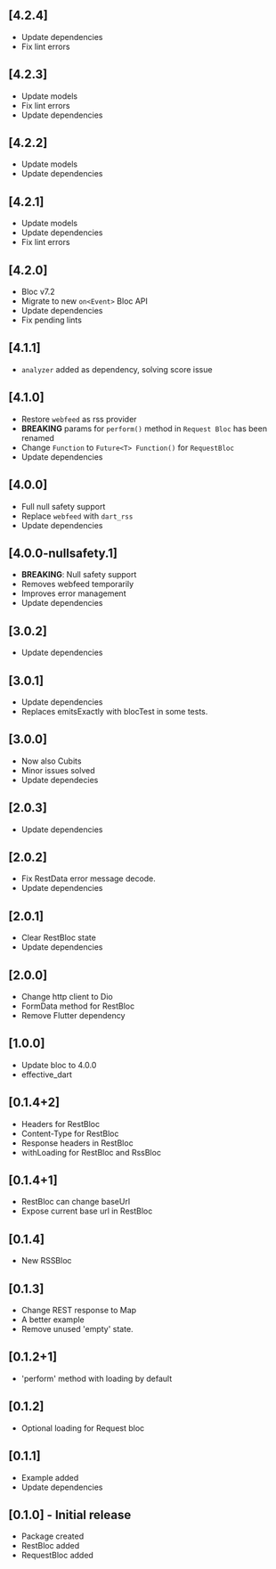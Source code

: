 ## [4.2.4]
* Update dependencies
* Fix lint errors

## [4.2.3]
* Update models
* Fix lint errors
* Update dependencies

## [4.2.2]
* Update models
* Update dependencies

## [4.2.1]
* Update models
* Update dependencies
* Fix lint errors

## [4.2.0]
* Bloc v7.2
* Migrate to new `on<Event>` Bloc API
* Update dependencies
* Fix pending lints

## [4.1.1]
* `analyzer` added as dependency, solving score issue

## [4.1.0]
* Restore `webfeed` as rss provider
* **BREAKING** params for `perform()` method in `Request Bloc` has been renamed
* Change `Function` to `Future<T> Function()` for `RequestBloc`
* Update dependencies

## [4.0.0]
* Full null safety support 
* Replace `webfeed` with `dart_rss`
* Update dependencies

## [4.0.0-nullsafety.1]
* **BREAKING**: Null safety support
* Removes webfeed temporarily
* Improves error management
* Update dependencies

## [3.0.2]
* Update dependencies

## [3.0.1]
* Update dependencies
* Replaces emitsExactly with blocTest in some tests. 

## [3.0.0]
* Now also Cubits
* Minor issues solved
* Update dependecies

## [2.0.3]
* Update dependencies

## [2.0.2]
* Fix RestData error message decode.
* Update dependencies

## [2.0.1]
* Clear RestBloc state
* Update dependencies

## [2.0.0]
* Change http client to Dio
* FormData method for RestBloc
* Remove Flutter dependency

## [1.0.0]
* Update bloc to 4.0.0
* effective_dart

## [0.1.4+2]
* Headers for RestBloc
* Content-Type for RestBloc
* Response headers in RestBloc
* withLoading for RestBloc and RssBloc

## [0.1.4+1]
* RestBloc can change baseUrl
* Expose current base url in RestBloc

## [0.1.4]
* New RSSBloc

## [0.1.3]
* Change REST response to Map
* A better example
* Remove unused 'empty' state.

## [0.1.2+1]
* 'perform' method with loading by default

## [0.1.2]
* Optional loading for Request bloc

## [0.1.1]
* Example added
* Update dependencies

## [0.1.0] - Initial release
* Package created
* RestBloc added
* RequestBloc added
